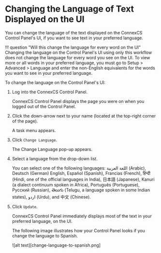 # Changing the Language of Text Displayed on the UI

You can change the language of the text displayed on the ConnexCS Control Panel's UI, if you want to see text in your preferred language.

!!! question "Will this change the language for every word on the UI" 
    Changing the language on the Control Panel's UI using only this workflow does not change the language for every word you see on the UI. To view more or all words in your preferred language, you must go to Setup > Advanced > Language and enter the non-English equivalents for the words you want to see in your preferred language.

To change the language on the Control Panel's UI:

1.  Log into the ConnexCS Control Panel.
    
    ConnexCS Control Panel displays the page you were on when you logged out of the Control Panel.
    
2.  Click the down-arrow next to your name (located at the top-right corner of the page).
    
    A task menu appears.
    
3.  Click `Change Language`.
    
    The Change Language pop-up appears.
    
4.  Select a language from the drop-down list.
    
    You can select one of the following languages: اللغة العربية (Arabic), Deutsch (German) English, Español (Spanish), Francias (French), हिन्दी (Hindi, one of the official languages in India), 日本語 (Japanese), Kanuri (a dialect continuum spoken in Africa), Português (Portuguese), Русский (Russian), తెలుగు (Telugu, a language spoken in some Indian states), اردو (Urdu), and 中文 (Chinese).
    
5.  Click `Update`.
    
    ConnexCS Control Panel immediately displays most of the text in your preferred language, on the UI.
    
    The following image illustrates how your Control Panel looks if you change the language to Spanish.
    
    ![alt text][change-language-to-spanish.png]
      
      

